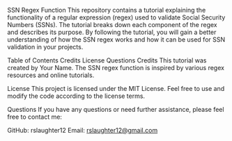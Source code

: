 SSN Regex Function
This repository contains a tutorial explaining the functionality of a regular expression (regex) used to validate Social Security Numbers (SSNs). The tutorial breaks down each component of the regex and describes its purpose. By following the tutorial, you will gain a better understanding of how the SSN regex works and how it can be used for SSN validation in your projects.

Table of Contents
Credits
License
Questions
Credits
This tutorial was created by Your Name. The SSN regex function is inspired by various regex resources and online tutorials.

License
This project is licensed under the MIT License. Feel free to use and modify the code according to the license terms.

Questions
If you have any questions or need further assistance, please feel free to contact me:

GitHub: rslaughter12
Email: rslaughter12@gmail.com
